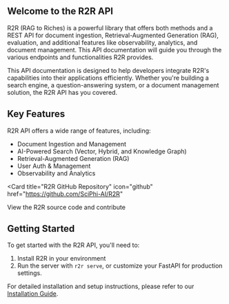 
## Welcome to the R2R API

R2R (RAG to Riches) is a powerful library that offers both methods and a REST API for document ingestion, Retrieval-Augmented Generation (RAG), evaluation, and additional features like observability, analytics, and document management. This API documentation will guide you through the various endpoints and functionalities R2R provides.

<Note>
  This API documentation is designed to help developers integrate R2R's capabilities into their applications efficiently. Whether you're building a search engine, a question-answering system, or a document management solution, the R2R API has you covered.
</Note>

## Key Features

R2R API offers a wide range of features, including:

  - Document Ingestion and Management
  - AI-Powered Search (Vector, Hybrid, and Knowledge Graph)
  - Retrieval-Augmented Generation (RAG)
  - User Auth & Management
  - Observability and Analytics

<Card
  title="R2R GitHub Repository"
  icon="github"
  href="https://github.com/SciPhi-AI/R2R"
>
  View the R2R source code and contribute
</Card>

## Getting Started

To get started with the R2R API, you'll need to:

1. Install R2R in your environment
2. Run the server with `r2r serve`, or customize your FastAPI for production settings.

For detailed installation and setup instructions, please refer to our [Installation Guide](/documentation/installation).